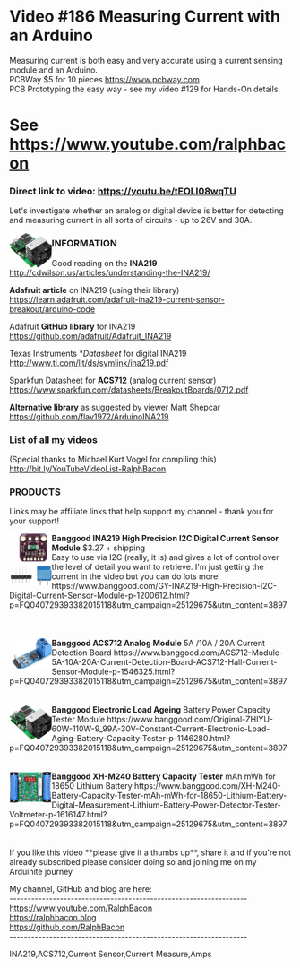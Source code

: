 # Video #186 Measuring Current with an Arduino
Measuring current is both easy and very accurate using a current sensing module and an Arduino.  
PCBWay $5 for 10 pieces https://www.pcbway.com  
PCB Prototyping the easy way - see my video #129 for Hands-On details.  

# See https://www.youtube.com/ralphbacon  
### Direct link to video: https://youtu.be/tEOLI08wqTU  

Let's investigate whether an analog or digital device is better for detecting and measuring current in all sorts of circuits - up to 26V and 30A.

<img src="/images/Electronic Load.jpg" width="15%" align="left">

### INFORMATION	

Good reading on the **INA219**  
http://cdwilson.us/articles/understanding-the-INA219/  

**Adafruit article** on INA219 (using their library)  
https://learn.adafruit.com/adafruit-ina219-current-sensor-breakout/arduino-code  

Adafruit **GitHub library** for INA219  
https://github.com/adafruit/Adafruit_INA219

Texas Instruments **Datasheet* for digital INA219  
http://www.ti.com/lit/ds/symlink/ina219.pdf

Sparkfun Datasheet for **ACS712** (analog current sensor)  
https://www.sparkfun.com/datasheets/BreakoutBoards/0712.pdf  

**Alternative library** as suggested by viewer Matt Shepcar  
https://github.com/flav1972/ArduinoINA219  

### List of all my videos
(Special thanks to Michael Kurt Vogel for compiling this)  
http://bit.ly/YouTubeVideoList-RalphBacon

### PRODUCTS
<p>
Links may be affiliate links that help support my channel - thank you for your support!
</p>

<div><img src="/images/INA219.jpg" width="15%" align="left">
  <b>Banggood INA219 High Precision I2C Digital Current Sensor Module</b> $3.27 + shipping<br>
  Easy to use via I2C (really, it is) and gives a lot of control over the level of detail you want to retrieve. I'm just getting the current in the video but you can do lots more!
https://www.banggood.com/GY-INA219-High-Precision-I2C-Digital-Current-Sensor-Module-p-1200612.html?p=FQ040729393382015118&utm_campaign=25129675&utm_content=3897
</div>
<br>
<br>
<br>
<div style="clear:both">
  <img src="/images/ACS712.jpg" width="15%" align="left">
<b>Banggood ACS712 Analog Module</b> 5A /10A / 20A Current Detection Board  
https://www.banggood.com/ACS712-Module-5A-10A-20A-Current-Detection-Board-ACS712-Hall-Current-Sensor-Module-p-1546325.html?p=FQ040729393382015118&utm_campaign=25129675&utm_content=3897  
</div>
<br>
<br>
<div style="clear:both">
  <img src="/images/Electronic Load.jpg" width="15%" align="left">
<b>Banggood Electronic Load Ageing</b> Battery Power Capacity Tester Module  
https://www.banggood.com/Original-ZHIYU-60W-110W-9_99A-30V-Constant-Current-Electronic-Load-Aging-Battery-Capacity-Tester-p-1146280.html?p=FQ040729393382015118&utm_campaign=25129675&utm_content=3897  
</div>
<br>
<br>
<div style="clear:both">
  <img src="/images/Battery Tester.jpg" width="15%" align="left">
<b>Banggood XH-M240 Battery Capacity Tester</b> mAh mWh for 18650 Lithium Battery  
https://www.banggood.com/XH-M240-Battery-Capacity-Tester-mAh-mWh-for-18650-Lithium-Battery-Digital-Measurement-Lithium-Battery-Power-Detector-Tester-Voltmeter-p-1616147.html?p=FQ040729393382015118&utm_campaign=25129675&utm_content=3897  
</div>
<br>
<br>
If you like this video **please give it a thumbs up**, share it and if you're not already subscribed please consider doing so and joining me on my Arduinite journey

My channel, GitHub and blog are here:  
\------------------------------------------------------------------  
https://www.youtube.com/RalphBacon  
https://ralphbacon.blog  
https://github.com/RalphBacon  
\------------------------------------------------------------------  

INA219,ACS712,Current Sensor,Current Measure,Amps

